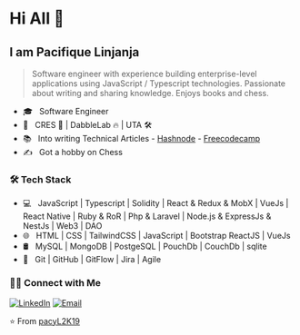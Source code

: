 # Hi All 👋

## I am Pacifique Linjanja 

> Software engineer with experience building enterprise-level applications using JavaScript / Typescript technologies. Passionate about writing and sharing knowledge. Enjoys books and chess.

- 🎓 &nbsp; Software Engineer
- 💼 &nbsp; CRES 🤩 | DabbleLab 🔥 | UTA 🛠️
- 📚 &nbsp; Into writing Technical Articles - [Hashnode](https://paclinjanja.hashnode.dev/) - [Freecodecamp](https://www.freecodecamp.org/news/author/paclinjanja/)
- ✍️ &nbsp; Got a hobby on Chess

<h3>🛠 Tech Stack</h3>

- 💻 &nbsp;  JavaScript | Typescript | Solidity | React & Redux & MobX | VueJs | React Native | Ruby & RoR | Php & Laravel | Node.js & ExpressJs & NestJs | Web3 | DAO
- 🌐 &nbsp; HTML | CSS | TailwindCSS | JavaScript | Bootstrap ReactJS | VueJs
- 🛢 &nbsp; MySQL | MongoDB | PostgeSQL | PouchDb | CouchDb | sqlite
- 🔧 &nbsp; Git | GitHub | GitFlow | Jira | Agile

<h3> 🤝🏻 Connect with Me </h3>

<p align="left">
<a href="https://linkedin.com/in/pacifique-linjanja/"><img alt="LinkedIn" src="https://img.shields.io/badge/LinkedIn-pacifiquelinjanja-blue?style=flat-square&logo=linkedin"></a>
<a href="mailto:pacilinja2@gmail.com"><img alt="Email" src="https://img.shields.io/badge/Email-pacilinja2@gmail.com-blue?style=flat-square&logo=Microsoft%20outlook"></a>
</p>

⭐️ From [pacyL2K19](https://github.com/pacyL2K19)
